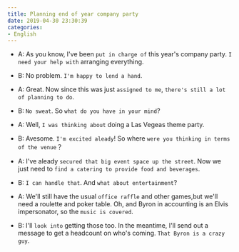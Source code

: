 ```yaml
---
title: Planning end of year company party
date: 2019-04-30 23:30:39
categories:
- English
---
```


- A: As you know, I've been `put in charge of` this year's company party. `I need your help with` arranging everything.

- B: No problem. `I'm happy to lend a hand`. 

- A: Great. Now since this was just `assigned to me`, `there's still a lot of planning to do`.

- B: `No sweat`. So `what do you have in your mind`? 

- A: Well, `I was thinking about` doing a Las Vegeas theme party. 

- B: Avesome. `I'm excited aleady`! So where `were you thinking in terms of the venue`？
  
- A: I've aleady `secured that big event space up the street`. Now we just need to `find a catering to provide food and beverages`. 

- B: `I can handle that`. And `what about entertainment`? 

- A: We'll still have the usual `office raffle` and other games,but we'll need a roulette and poker table. Oh, and Byron in accounting is an Elvis impersonator, so the `music is covered`. 

- B: I'll `look into` getting those too. In the meantime, I'll send out a message to get a headcount on who's coming. `That Byron is a crazy guy`.
